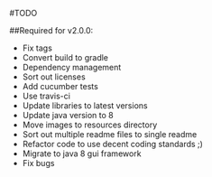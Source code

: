 #TODO

##Required for v2.0.0:

- Fix tags
- Convert build to gradle
- Dependency management
- Sort out licenses
- Add cucumber tests
- Use travis-ci
- Update libraries to latest versions
- Update java version to 8
- Move images to resources directory
- Sort out multiple readme files to single readme
- Refactor code to use decent coding standards ;)
- Migrate to java 8 gui framework
- Fix bugs
